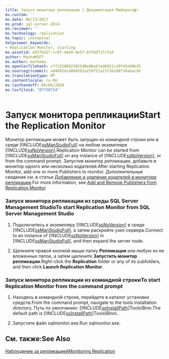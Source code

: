```yaml
---
title: Запуск монитора репликации | Документация Майкрософт
ms.custom: ''
ms.date: 06/13/2017
ms.prod: sql-server-2014
ms.reviewer: ''
ms.technology: replication
ms.topic: conceptual
helpviewer_keywords:
- Replication Monitor, starting
ms.assetid: e037bd27-cc87-4ee9-9e5f-83f6d717cfa4
author: MashaMSFT
ms.author: mathoma
ms.openlocfilehash: cff23206923825d0e86e47ad6921c19f45e68b35
ms.sourcegitcommit: ad4d92dce894592a259721a1571b1d8736abacdb
ms.translationtype: MT
ms.contentlocale: ru-RU
ms.lasthandoff: 08/04/2020
ms.locfileid: "87750724"
---
```

# <a name="start-the-replication-monitor"></a><span data-ttu-id="042c3-102">Запуск монитора репликации</span><span class="sxs-lookup"><span data-stu-id="042c3-102">Start the Replication Monitor</span></span>
  <span data-ttu-id="042c3-103">Монитор репликации может быть запущен из командной строки или в среде [!INCLUDE[ssManStudioFull](../../../includes/ssmanstudiofull-md.md)] на любом экземпляре [!INCLUDE[ssNoVersion](../../../includes/ssnoversion-md.md)].</span><span class="sxs-lookup"><span data-stu-id="042c3-103">Replication Monitor can be started from [!INCLUDE[ssManStudioFull](../../../includes/ssmanstudiofull-md.md)] on any instance of [!INCLUDE[ssNoVersion](../../../includes/ssnoversion-md.md)], or from the command prompt.</span></span> <span data-ttu-id="042c3-104">Запустив монитор репликации, добавьте в монитор одного или несколько издателей.</span><span class="sxs-lookup"><span data-stu-id="042c3-104">After starting Replication Monitor, add one or more Publishers to monitor.</span></span> <span data-ttu-id="042c3-105">Дополнительные сведения см. в статье [Добавление и удаление издателей в мониторе репликации](add-and-remove-publishers-from-replication-monitor.md).</span><span class="sxs-lookup"><span data-stu-id="042c3-105">For more information, see [Add and Remove Publishers from Replication Monitor](add-and-remove-publishers-from-replication-monitor.md).</span></span>  
  
### <a name="to-start-replication-monitor-from-sql-server-management-studio"></a><span data-ttu-id="042c3-106">Запуск монитора репликации из среды SQL Server Management Studio</span><span class="sxs-lookup"><span data-stu-id="042c3-106">To start Replication Monitor from SQL Server Management Studio</span></span>  
  
1.  <span data-ttu-id="042c3-107">Подключитесь к экземпляру [!INCLUDE[ssNoVersion](../../../includes/ssnoversion-md.md)] в среде [!INCLUDE[ssManStudioFull](../../../includes/ssmanstudiofull-md.md)], а затем раскройте узел сервера.</span><span class="sxs-lookup"><span data-stu-id="042c3-107">Connect to an instance of [!INCLUDE[ssNoVersion](../../../includes/ssnoversion-md.md)] in [!INCLUDE[ssManStudioFull](../../../includes/ssmanstudiofull-md.md)], and then expand the server node.</span></span>  
  
2.  <span data-ttu-id="042c3-108">Щелкните правой кнопкой мыши папку **Репликация** или любую из ее вложенных папок, а затем щелкните **Запустить монитор репликации**.</span><span class="sxs-lookup"><span data-stu-id="042c3-108">Right-click the **Replication** folder or any of its subfolders, and then click **Launch Replication Monitor**.</span></span>  
  
### <a name="to-start-replication-monitor-from-the-command-prompt"></a><span data-ttu-id="042c3-109">Запуск монитора репликации из командной строки</span><span class="sxs-lookup"><span data-stu-id="042c3-109">To start Replication Monitor from the command prompt</span></span>  
  
1.  <span data-ttu-id="042c3-110">Находясь в командной строке, перейдите в каталог установки средств.</span><span class="sxs-lookup"><span data-stu-id="042c3-110">From the command prompt, navigate to the tools installation directory.</span></span> <span data-ttu-id="042c3-111">Путь по умолчанию: [!INCLUDE[ssInstallPath](../../../includes/ssinstallpath-md.md)]Tools\Binn\.</span><span class="sxs-lookup"><span data-stu-id="042c3-111">The default path is [!INCLUDE[ssInstallPath](../../../includes/ssinstallpath-md.md)]Tools\Binn\ .</span></span>  
  
2.  <span data-ttu-id="042c3-112">Запустите файл sqlmonitor.exe.</span><span class="sxs-lookup"><span data-stu-id="042c3-112">Run sqlmonitor.exe.</span></span>  
  
## <a name="see-also"></a><span data-ttu-id="042c3-113">См. также:</span><span class="sxs-lookup"><span data-stu-id="042c3-113">See Also</span></span>  
 [<span data-ttu-id="042c3-114">Наблюдение за репликацией</span><span class="sxs-lookup"><span data-stu-id="042c3-114">Monitoring Replication</span></span>](../monitoring-replication.md)  
  
  
